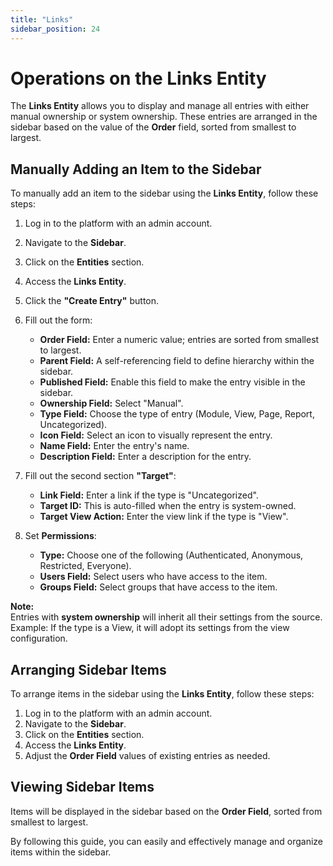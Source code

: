 ```yaml
---
title: "Links"
sidebar_position: 24
---
```


# Operations on the Links Entity

The **Links Entity** allows you to display and manage all entries with either manual ownership or system ownership. These entries are arranged in the sidebar based on the value of the **Order** field, sorted from smallest to largest.

## Manually Adding an Item to the Sidebar

To manually add an item to the sidebar using the **Links Entity**, follow these steps:

1. Log in to the platform with an admin account.
2. Navigate to the **Sidebar**.
3. Click on the **Entities** section.
4. Access the **Links Entity**.
5. Click the **"Create Entry"** button.
6. Fill out the form:
   - **Order Field:** Enter a numeric value; entries are sorted from smallest to largest.
   - **Parent Field:** A self-referencing field to define hierarchy within the sidebar.
   - **Published Field:** Enable this field to make the entry visible in the sidebar.
   - **Ownership Field:** Select "Manual".
   - **Type Field:** Choose the type of entry (Module, View, Page, Report, Uncategorized).
   - **Icon Field:** Select an icon to visually represent the entry.
   - **Name Field:** Enter the entry's name.
   - **Description Field:** Enter a description for the entry.
   
7. Fill out the second section **"Target"**:
   - **Link Field:** Enter a link if the type is "Uncategorized".
   - **Target ID:** This is auto-filled when the entry is system-owned.
   - **Target View Action:** Enter the view link if the type is "View".
   
8. Set **Permissions**:
   - **Type:** Choose one of the following (Authenticated, Anonymous, Restricted, Everyone).
   - **Users Field:** Select users who have access to the item.
   - **Groups Field:** Select groups that have access to the item.

**Note:**  
Entries with **system ownership** will inherit all their settings from the source.  
Example: If the type is a View, it will adopt its settings from the view configuration.

## Arranging Sidebar Items

To arrange items in the sidebar using the **Links Entity**, follow these steps:

1. Log in to the platform with an admin account.
2. Navigate to the **Sidebar**.
3. Click on the **Entities** section.
4. Access the **Links Entity**.
5. Adjust the **Order Field** values of existing entries as needed.

## Viewing Sidebar Items

Items will be displayed in the sidebar based on the **Order Field**, sorted from smallest to largest.

By following this guide, you can easily and effectively manage and organize items within the sidebar.
